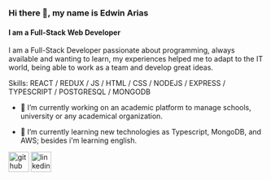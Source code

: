 ### Hi there 👋, my name is Edwin Arias
#### I am a Full-Stack Web Developer


I am a Full-Stack Developer passionate about programming, always available and
wanting to learn, my experiences helped me to adapt to the IT world,
being able to work as a team and develop great ideas.


Skills: REACT / REDUX / JS / HTML / CSS / NODEJS / EXPRESS / TYPESCRIPT / POSTGRESQL / MONGODB



- 🔭 I’m currently working on an academic platform to manage schools, university or any academical organization. 


- 🌱 I’m currently learning new technologies as Typescript, MongoDB, and AWS; besides i'm learning english. 






[<img src='https://cdn.jsdelivr.net/npm/simple-icons@3.0.1/icons/github.svg' alt='github' height='40'>](https://github.com/https://github.com/ferwinred)  [<img src='https://cdn.jsdelivr.net/npm/simple-icons@3.0.1/icons/linkedin.svg' alt='linkedin' height='40'>](https://www.linkedin.com/in/https://www.linkedin.com/in/ferwinarias//)  

